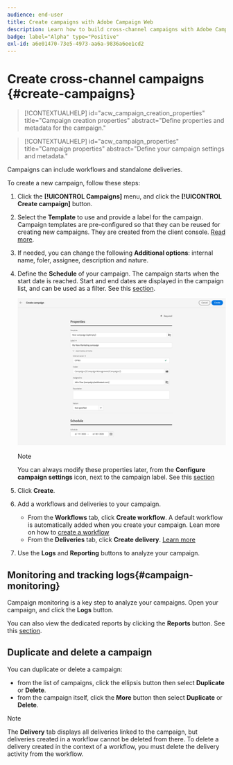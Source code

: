```yaml
---
audience: end-user
title: Create campaigns with Adobe Campaign Web
description: Learn how to build cross-channel campaigns with Adobe Campaign Web
badge: label="Alpha" type="Positive"
exl-id: a6e01470-73e5-4973-aa6a-9836a6ee1cd2
---
```


# Create cross-channel campaigns {#create-campaigns}

>[!CONTEXTUALHELP]
>id="acw_campaign_creation_properties"
>title="Campaign creation properties"
>abstract="Define properties and metadata for the campaign."

>[!CONTEXTUALHELP]
>id="acw_campaign_properties"
>title="Campaign properties"
>abstract="Define your campaign settings and metadata."

Campaigns can include workflows and standalone deliveries. 

To create a new campaign, follow these steps:

1. Click the **[!UICONTROL Campaigns]** menu, and click the **[!UICONTROL Create campaign]** button.
1. Select the **Template** to use and provide a label for the campaign. Campaign templates are pre-configured so that they can be reused for creating new campaigns. They are created from the client console.
[Read more](https://experienceleague.adobe.com/docs/campaign/automation/campaign-orchestration/marketing-campaign-templates.html).
1. If needed, you can change the following **Additional options**: internal name, foler, assignee, description and nature.
1. Define the **Schedule** of your campaign. The campaign starts when the start date is reached. Start and end dates are displayed in the campaign list, and can be used as a filter. See this [section](gs-campaigns.md#access-campaigns).

    ![Define your campaign properties](assets/campaign-properties.png)

    >[!NOTE]
    >
    >You can always modify these properties later, from the **Configure campaign settings** icon, next to the campaign label. See this [section](gs-campaigns.md#campaign-dashboard)

1. Click **Create**.
1. Add a workflows and deliveries to your campaign.

     * From the **Workflows** tab, click **Create workflow**. A default workflow is automatically added when you create your campaign. Lean more on how to [create a workflow](../workflows/create-workflow.md)
     * From the **Deliveries** tab, click **Create delivery**. [Learn more](../msg/gs-messages.md)
1. Use the **Logs** and **Reporting** buttons to analyze your campaign.
 
## Monitoring and tracking logs{#campaign-monitoring}

Campaign monitoring is a key step to analyze your campaigns. Open your campaign, and click the **Logs** button.

You can also view the dedicated reports by clicking the **Reports** button. See this [section](../reporting/campaign-reports.md).

## Duplicate and delete a campaign

You can duplicate or delete a campaign:

* from the list of campaigns, click the ellipsis button then select **Duplicate** or **Delete**.
* from the campaign itself, click the **More** button then select **Duplicate** or **Delete**.

>[!NOTE]
>
>The **Delivery** tab displays all deliveries linked to the campaign, but deliveries created in a workflow cannot be deleted from there. To delete a delivery created in the context of a workflow, you must delete the delivery activity from the workflow.


<!--
## Create a cross-channel campaign {#cross-channel-campaign}


>[!CONTEXTUALHELP]
>id="acw_campaign_creation_workflow"
>title="Workflow list"
>abstract="List of workflows available for your campaign. Use the 'Create workflow' button to add a workflow in your campaign."

In a cross-channel campaign, a single marketing communication uses different channels. Data is passed between the channels. The customer receives communication through multiple channels based on, for example, their interaction with the previous communication.

-->
<!--
existing campaign: settings button -> properties like when creation
schedule in header


About plans, programs and campaigns
Adobe Campaign allows you to plan marketing campaigns in which you can create and manage different types of activities: emails, SMS messages, push notifications, workflows, landing pages. These campaigns and their contents can be gathered into programs.

The programs and campaigns allow you to regroup and view the different marketing activities that are linked to them.

A program may contain other programs as well as campaigns, workflows, and landing pages. It appears in the timeline and help you organize your marketing activities: you can separate them by country, by brand, by unit, etc.
A campaign enables you to gather all the marketing activities of your choice under a single entity. A campaign may contain emails, SMS, push notifications, direct mails, workflows, and landing pages.
To better organize your marketing plans, Adobe recommends the following hierarchy: Program > Sub-programs > Campaigns > Workflows > Deliveries.

Reports on programs and campaigns allow you to analyze their impact. For example, you can build reports at the campaign level to aggregate data on all deliveries contained in that campaign.

Related topics:

Timeline
About dynamic reports
Creating a campaign
In programs and sub-programs, you can add campaigns. Campaigns can contain marketing activities such as emails, SMS, push notifications, workflows, and landing pages.

From the Adobe Campaign home page, select the Programs & Campaigns card and access a program or sub-program.

Click on the Create button and select Campaign.

In the Creation mode screen, select a campaign type.



The campaign types available are based on templates defined in Resources > Templates > Campaign templates. For more on this, refer to the Managing templates section.

In the Properties screen, enter the name and ID of the campaign.

Select a start and end date to your campaign. These dates only apply to the campaign itself.



Click on Create to confirm the creation of the campaign.

The campaign is created and displayed. Use the Create button to add marketing activities to your campaign.

NOTE
Depending on your license agreement, you may access only some of these activities.

You can also create a campaign from the marketing activity list. You can choose to link the marketing activity to a parent program or sub-program via the properties window of the campaign.


Programs and campaigns icons and statuses
Each program and each campaign in the list has a visual symbol and an icon whose color indicates the execution status. This status depends on the validity period of the program or the campaign.

Gray: the program/campaign has not yet started - Editing status.
Blue: the program/campaign is in progress - In progress status.
Green: the program/campaign has finished - Finished status. By default, the current date is automatically shown as the validity start date and the end date is calculated according to the start date (D+186 days). You can change these dates in the program or campaign properties.


Business.Adobe.com resources
-->
